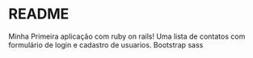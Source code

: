 # README

Minha Primeira aplicação com ruby on rails!
Uma lista de contatos com formulário de login e cadastro de usuarios. 
Bootstrap sass